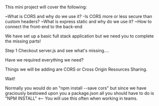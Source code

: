 This mini project will cover the following:

~What is CORS and why do we use it?
   -Is CORS more or less secure than custom headers?
~What is express static and why do we use it?
~How to connect the front-end to the back-end

 We have set up a basic full stack application but we need you to complete the missing parts!

 Step 1
   Checkout server.js and see what's missing....

   Have we required everything we need?

   Things we will be adding are CORS or Cross Origin Resources Sharing.

   Wait!

   Normally you would do an "npm install --save cors" but since we have graciously bestowed
   upon you a package.json all you should have to do is "NPM INSTALL" <-- You will use this often when working in teams.
